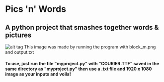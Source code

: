 # Pics 'n' Words
## A python project that smashes together words & pictures
![alt tag](https://github.com/mattjp/pics_n_words/blob/master/canvas.png)
This image was made by running the program with block_m.png and output.txt
#### To use, just run the file "myproject.py" with "COURIER.TTF" saved in the same directory as "myproject.py" then use a .txt file and 1920 x 1080 image as your inputs and voila!
